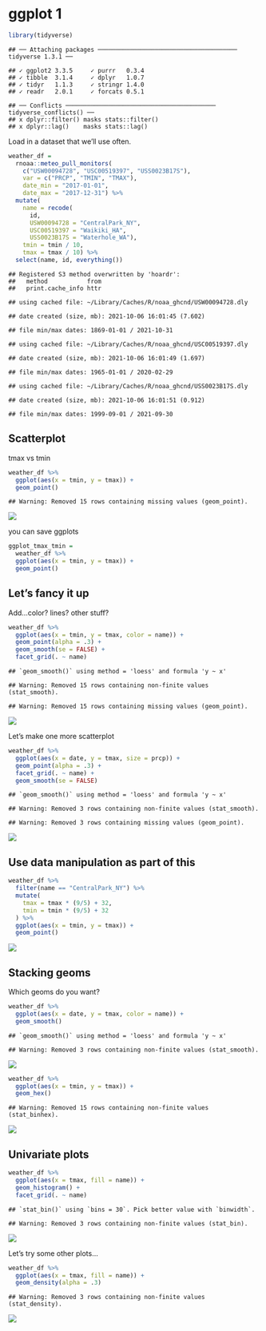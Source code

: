 ggplot 1
================

``` r
library(tidyverse)
```

    ## ── Attaching packages ─────────────────────────────────────── tidyverse 1.3.1 ──

    ## ✓ ggplot2 3.3.5     ✓ purrr   0.3.4
    ## ✓ tibble  3.1.4     ✓ dplyr   1.0.7
    ## ✓ tidyr   1.1.3     ✓ stringr 1.4.0
    ## ✓ readr   2.0.1     ✓ forcats 0.5.1

    ## ── Conflicts ────────────────────────────────────────── tidyverse_conflicts() ──
    ## x dplyr::filter() masks stats::filter()
    ## x dplyr::lag()    masks stats::lag()

Load in a dataset that we’ll use often.

``` r
weather_df = 
  rnoaa::meteo_pull_monitors(
    c("USW00094728", "USC00519397", "USS0023B17S"),
    var = c("PRCP", "TMIN", "TMAX"), 
    date_min = "2017-01-01",
    date_max = "2017-12-31") %>%
  mutate(
    name = recode(
      id, 
      USW00094728 = "CentralPark_NY", 
      USC00519397 = "Waikiki_HA",
      USS0023B17S = "Waterhole_WA"),
    tmin = tmin / 10,
    tmax = tmax / 10) %>%
  select(name, id, everything())
```

    ## Registered S3 method overwritten by 'hoardr':
    ##   method           from
    ##   print.cache_info httr

    ## using cached file: ~/Library/Caches/R/noaa_ghcnd/USW00094728.dly

    ## date created (size, mb): 2021-10-06 16:01:45 (7.602)

    ## file min/max dates: 1869-01-01 / 2021-10-31

    ## using cached file: ~/Library/Caches/R/noaa_ghcnd/USC00519397.dly

    ## date created (size, mb): 2021-10-06 16:01:49 (1.697)

    ## file min/max dates: 1965-01-01 / 2020-02-29

    ## using cached file: ~/Library/Caches/R/noaa_ghcnd/USS0023B17S.dly

    ## date created (size, mb): 2021-10-06 16:01:51 (0.912)

    ## file min/max dates: 1999-09-01 / 2021-09-30

## Scatterplot

tmax vs tmin

``` r
weather_df %>% 
  ggplot(aes(x = tmin, y = tmax)) + 
  geom_point()
```

    ## Warning: Removed 15 rows containing missing values (geom_point).

![](template_files/figure-gfm/unnamed-chunk-3-1.png)<!-- -->

you can save ggplots

``` r
ggplot_tmax_tmin = 
  weather_df %>% 
  ggplot(aes(x = tmin, y = tmax)) + 
  geom_point()
```

## Let’s fancy it up

Add…color? lines? other stuff?

``` r
weather_df %>% 
  ggplot(aes(x = tmin, y = tmax, color = name)) + 
  geom_point(alpha = .3) +
  geom_smooth(se = FALSE) + 
  facet_grid(. ~ name)
```

    ## `geom_smooth()` using method = 'loess' and formula 'y ~ x'

    ## Warning: Removed 15 rows containing non-finite values (stat_smooth).

    ## Warning: Removed 15 rows containing missing values (geom_point).

![](template_files/figure-gfm/unnamed-chunk-5-1.png)<!-- -->

Let’s make one more scatterplot

``` r
weather_df %>% 
  ggplot(aes(x = date, y = tmax, size = prcp)) +
  geom_point(alpha = .3) +
  facet_grid(. ~ name) +
  geom_smooth(se = FALSE)
```

    ## `geom_smooth()` using method = 'loess' and formula 'y ~ x'

    ## Warning: Removed 3 rows containing non-finite values (stat_smooth).

    ## Warning: Removed 3 rows containing missing values (geom_point).

![](template_files/figure-gfm/unnamed-chunk-6-1.png)<!-- -->

## Use data manipulation as part of this

``` r
weather_df %>% 
  filter(name == "CentralPark_NY") %>% 
  mutate(
    tmax = tmax * (9/5) + 32,
    tmin = tmin * (9/5) + 32
  ) %>% 
  ggplot(aes(x = tmin, y = tmax)) +
  geom_point()
```

![](template_files/figure-gfm/unnamed-chunk-7-1.png)<!-- -->

## Stacking geoms

Which geoms do you want?

``` r
weather_df %>% 
  ggplot(aes(x = date, y = tmax, color = name)) +
  geom_smooth()
```

    ## `geom_smooth()` using method = 'loess' and formula 'y ~ x'

    ## Warning: Removed 3 rows containing non-finite values (stat_smooth).

![](template_files/figure-gfm/unnamed-chunk-8-1.png)<!-- -->

``` r
weather_df %>% 
  ggplot(aes(x = tmin, y = tmax)) +
  geom_hex()
```

    ## Warning: Removed 15 rows containing non-finite values (stat_binhex).

![](template_files/figure-gfm/unnamed-chunk-9-1.png)<!-- -->

## Univariate plots

``` r
weather_df %>% 
  ggplot(aes(x = tmax, fill = name)) + 
  geom_histogram() +
  facet_grid(. ~ name)
```

    ## `stat_bin()` using `bins = 30`. Pick better value with `binwidth`.

    ## Warning: Removed 3 rows containing non-finite values (stat_bin).

![](template_files/figure-gfm/unnamed-chunk-10-1.png)<!-- -->

Let’s try some other plots…

``` r
weather_df %>% 
  ggplot(aes(x = tmax, fill = name)) +
  geom_density(alpha = .3)
```

    ## Warning: Removed 3 rows containing non-finite values (stat_density).

![](template_files/figure-gfm/unnamed-chunk-11-1.png)<!-- -->
